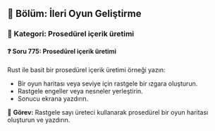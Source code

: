 ## 📘 Bölüm: İleri Oyun Geliştirme  
### 🔹 Kategori: Prosedürel içerik üretimi  
#### ❓ Soru 775: Prosedürel içerik üretimi

Rust ile basit bir prosedürel içerik üretimi örneği yazın:

- Bir oyun haritası veya seviye için rastgele bir ızgara oluşturun.
- Rastgele engeller veya nesneler yerleştirin.
- Sonucu ekrana yazdırın.

🔧 **Görev:** Rastgele sayı üreteci kullanarak prosedürel bir oyun haritası oluşturun ve yazdırın.
